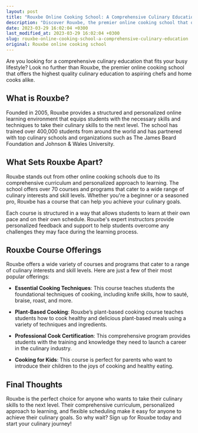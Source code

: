 ```yaml
---
layout: post
title: "Rouxbe Online Cooking School: A Comprehensive Culinary Education"
description: "Discover Rouxbe, the premier online cooking school that offers comprehensive culinary education to aspiring chefs and home cooks alike. Learn how Rouxbe can help you achieve your culinary goals through its structured and personalized online courses and programs."
date: 2023-03-29 16:02:04 +0300
last_modified_at: 2023-03-29 16:02:04 +0300
slug: rouxbe-online-cooking-school-a-comprehensive-culinary-education
original: Rouxbe online cooking school
---
```


Are you looking for a comprehensive culinary education that fits your busy lifestyle? Look no further than Rouxbe, the premier online cooking school that offers the highest quality culinary education to aspiring chefs and home cooks alike.

## What is Rouxbe?

Founded in 2005, Rouxbe provides a structured and personalized online learning environment that equips students with the necessary skills and techniques to take their culinary skills to the next level. The school has trained over 400,000 students from around the world and has partnered with top culinary schools and organizations such as The James Beard Foundation and Johnson & Wales University.

## What Sets Rouxbe Apart?

Rouxbe stands out from other online cooking schools due to its comprehensive curriculum and personalized approach to learning. The school offers over 70 courses and programs that cater to a wide range of culinary interests and skill levels. Whether you're a beginner or a seasoned pro, Rouxbe has a course that can help you achieve your culinary goals.

Each course is structured in a way that allows students to learn at their own pace and on their own schedule. Rouxbe's expert instructors provide personalized feedback and support to help students overcome any challenges they may face during the learning process.

## Rouxbe Course Offerings

Rouxbe offers a wide variety of courses and programs that cater to a range of culinary interests and skill levels. Here are just a few of their most popular offerings:

- **Essential Cooking Techniques**: This course teaches students the foundational techniques of cooking, including knife skills, how to sauté, braise, roast, and more.

- **Plant-Based Cooking**: Rouxbe’s plant-based cooking course teaches students how to cook healthy and delicious plant-based meals using a variety of techniques and ingredients.

- **Professional Cook Certification**: This comprehensive program provides students with the training and knowledge they need to launch a career in the culinary industry.

- **Cooking for Kids**: This course is perfect for parents who want to introduce their children to the joys of cooking and healthy eating.

## Final Thoughts 

Rouxbe is the perfect choice for anyone who wants to take their culinary skills to the next level. Their comprehensive curriculum, personalized approach to learning, and flexible scheduling make it easy for anyone to achieve their culinary goals. So why wait? Sign up for Rouxbe today and start your culinary journey!